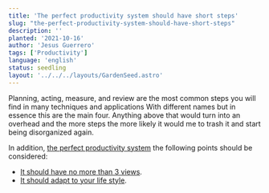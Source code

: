```yaml
---
title: 'The perfect productivity system should have short steps'
slug: "the-perfect-productivity-system-should-have-short-steps"
description: ''
planted: '2021-10-16'
author: 'Jesus Guerrero'
tags: ['Productivity']
language: 'english'
status: seedling
layout: '../../../layouts/GardenSeed.astro'
---
```


Planning, acting, measure, and review are the most common steps you will find in many techniques and applications With different names but in essence this are the main four. Anything above that would turn into an overhead and the more steps the more likely it would me to trash it and start being disorganized again.  

In addition, [the perfect productivity system](/garden/seeds/the-perfect-productivity-system) the following points should be considered:

- [It should have no more than 3 views](/garden/seeds/the-perfect-productivity-system-should-have-no-more-than-3-views).
- [It should adapt to your life style](/garden/seeds/the-perfect-productivity-system-should-adapt-to-your-life-style).

